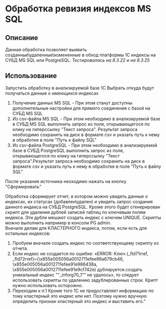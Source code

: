 # Обработка ревизия индексов MS SQL
## Описание
Данная обработка позволяет выявить созданные\удаленные\измененные в обход платформы 1С индексы на СУБД MS SQL или PostgreSQL.
*Тестировалась на 8.3.22 и на 8.3.25*

## Использование
Запустить обработку в анализируемой базе 1С
Выбрать откуда будут получаться данные о имеющихся индексах
1. Получение данных MS SQL - При этом станут доступны дополнительные настройки для прямого соединения с базой на СУБД MS SQL
2. Из csv-файла MS SQL - При этом необходимо в анализируемой базе в СУБД MS SQL выполнить запрос из поля, открывающегося по клику на гиперссылку "Текст запроса". Результат запроса необходимо сохранить на диск в формате csv и указать путь к нему в обработке в поле "Путь к файлу SQL"
3. Из csv-файла PostgreSQL - При этом необходимо в анализируемой базе в СУБД PostgreSQL выполнить запрос из поля, открывающегося по клику на гиперссылку "Текст запроса".Результат запроса необходимо сохранить на диск в формате csv и указать путь к нему в обработке в поле "Путь к файлу SQL"

После указания источника неоходимо нажать на кнопку "Сформировать"

Обработка сформирует отчет, в котором можно увидеть данные о индексах, их статусах (добавлен\удален) и увидеть запрос создания данного индекса на СУБД PostgreSQL. Кроме этого будет сгенерирован скрипт для удаления дублей записей таблиц по ключевым полям индекса. Эти дубли мешают создать индекс с ключем UNIQUE. Скрипты можно выполнить например в консоли PG admin. 	
Вначале делам для КЛАСТЕРНОГО индекса, потом, если есть для остальных индексов: 
1. Пробуем вначале создать индекс по соответствующему скрипту из отчета. 
2. Если индекс не создается по ошибке: «ERROR: Ключ (_fld71rref, _fld72rref)=(\x855e005056a0012711efee98a679cb46, \x855e005056a0012711efee91e986438a, \x855e005056a0012711efee91e9cf742e) дублируется.создать уникальный индекс ""_inforg70_1"" не удалось», то следует использовать скрипты по удалению задублированных строк. Крипт нужно использовать осторожно.
3. Переходим к п.1
Кроме того 1С не предоставляет информацию по тому кластерный это индекс или нет. Поэтому нужно вручную определить признак кластерный это индекс и выставить его."